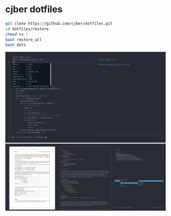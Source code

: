 # cjber dotfiles

```bash
git clone https://github.com/cjber/dotfiles.git
cd dotfiles/restore
chmod +x *
bash restore_all
bash dots
```

![Neovim](./screenshots/nvim_python.png)
![Desktop](./screenshots/desktop.png)
